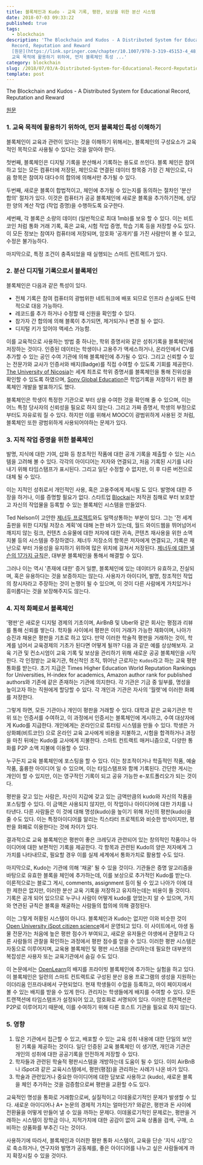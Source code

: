 ```yaml
---
title: 블록체인과 Kudo - 교육 기록, 평판, 보상을 위한 분산 시스템
date: 2018-07-03 09:33:22
published: true
tags:
  - blockchain
description: 'The Blockchain and Kudos - A Distributed System for Educational
  Record, Reputation and Reward
  [원문](https://link.springer.com/chapter/10.1007/978-3-319-45153-4_48)  ### 1.
  교육 목적에 활용하기 위하여, 먼저 블록체인 특성 ...'
category: blockchain
slug: /2018/07/03/A-Distributed-System-for-Educational-Record-Reputation-and-Reward/
template: post
---
```


The Blockchain and Kudos - A Distributed System for Educational Record, Reputation and Reward

[원문](https://link.springer.com/chapter/10.1007/978-3-319-45153-4_48)

### 1. 교육 목적에 활용하기 위하여, 먼저 블록체인 특성 이해하기

블록체인이 교육과 관련이 있다는 것을 이해하기 위해서는, 블록체인의 구성요소가 교육적인 목적으로 사용될 수 있다는 것을 알아야 한다.

첫번째, 블록체인은 디지털 기록을 분산해서 기록하는 용도로 쓰인다. 블록 체인은 참여하고 있는 모든 컴퓨터에 저장된, 체인으로 연결된 데이터 항목중 가장 긴 체인으로, 다음 항목은 참여자 대다수의 합의에 의해서만 추가될 수 있다.

두번째, 새로운 블록이 합법적이고, 체인에 추가될 수 있는지를 동의하는 절차인 '분산 합의' 절차가 있다. 이것은 컴퓨터가 공공 블록체인에 새로운 블록을 추가하기전에, 상당한 양의 계산 작업 (작업 증명)을 수행하도록 요구한다.

세번째, 각 블록은 소량의 데이터 (일반적으로 최대 1mb)를 보유 할 수 있다. 이는 비트코인 처럼 통화 거래 기록, 혹은 교육, 시험 작업 증명, 학습 기록 등을 저장할 수도 있다. 이 모든 정보는 참여자 컴퓨터에 저장되며, 암호화 '공개키'를 가진 사람만이 볼 수 있고, 수정은 불가능하다.

마지막으로, 특정 조건이 충족되었을 때 실행되는 스마트 컨트랙트가 있다.

### 2. 분산 디지털 기록으로서 블록체인

블록체인은 다음과 같은 특성이 있다.

- 전체 기록은 참여 컴퓨터의 광범위한 네트워크에 배포 되므로 인프라 손실에도 탄력적으로 대응 가능하다.
- 레코드를 추가 하거나 수정할 때 신원을 확인할 수 있다.
- 참가자 간 합의에 의해 블록이 추가되면, 제거되거나 변경 될 수 없다.
- 디지털 키가 있어야 액세스 가능함.

이를 교육적으로 사용하는 방법 중 하나는, 학위 증명서와 같은 성취기록을 블록체인에 저장하는 것이다. 인증된 데이터는 학생이나 고용주가 액세스하거나, 온라인에서 CV를 추가할 수 있는 공인 수여 기관에 의해 블록체인에 추가될 수 있다. 그리고 신뢰할 수 있는 전문가와 교사가 인증서와 배지(Badge)를 직접 수여할 수 있도록 기회를 제공한다. [The University of Nicosia](http://digitalcurrency.unic.ac.cy/free-introductory-mooc/academic-certificates-on-the-blockchain/)는 세계 최초로 학위 증명서를 블록체인을 통해 진위성을 확인할 수 있도록 하였으며, [Sony Global Education](http://www.sony.net/SonyInfo/News/Press/201602/16-0222E/index.html)은 학업기록을 저장하기 위한 블록체인 개발을 발표하기도 했다.

블록체인은 학생이 특정한 기관으로 부터 상을 수여한 것을 확인해 줄 수 있으며, 이는 어느 특정 당사자의 신뢰성을 필요로 하지 않는다. 그리고 가짜 증명서, 학생의 부정으로 부터도 자유로워 질 수 있다. 하지만 이를 위해서 MOOC이 광범위하게 사용된 것 처럼, 블록체인 또한 광범위하게 사용되어야하는 문제가 있다.

### 3. 지적 작업 증명을 위한 블록체인

발명, 지식에 대한 기여, 삽화 등 창조적인 작품에 대한 공개 기록을 제출할 수 있는 시스템을 고려해 볼 수 있다. 각각의 아이디어는 저자와 연결되고, 처음 기록된 시기를 나타내기 위해 타임스탬프가 표시된다. 그리고 일단 수정할 수 없지만, 이 후 다른 버전으로 대체 될 수 있다.

이는 지적인 성취로서 개인적인 사용, 혹은 고용주에게 제시될 도 있다. 발명에 대한 주장을 하거나, 이를 증명할 필요가 없다. 스타트업 [Blockai](https://binded.com/)는 저작권 침해로 부터 보호받고 자신의 작업물을 등록할 수 있는 블록체인 시스템을 만들었다.

Ted Nelson이 고안한 [제너두 프로젝트](https://en.wikipedia.org/wiki/Project_Xanadu)와도 일맥상통하는 부분이 있다. 그는 '전 세계 출판을 위한 디지털 저장소 계획'에 대해 논한 바가 있는데, 월드 와이드웹을 뛰어넘어서 깨지지 않는 링크, 컨텐츠 소유물에 대한 저자에 대한 귀속, 콘텐츠 재사용을 위한 소액 지불 등의 시스템을 주장하였다. 제너두 저장소의 항목은 저자에게 연결되고, 기록은 재난으로 부터 가용성을 유지하기 위하여 많은 위치에 걸쳐서 저장된다. [제너두에 대한 넬슨의 17가지 규칙](https://en.wikipedia.org/wiki/Project_Xanadu)은, 대부분 블록체인을 통해서 해결할 수 있다.

그러나 이는 역시 '존재에 대한' 증거 일뿐, 블록체인에 있는 데이터가 유효하고, 진실되며, 혹은 유용하다는 것을 보증하지는 않는다. 사용자가 아이디어, 발명, 창조적인 작업의 창시자라고 주장하는 것이 논쟁이 될 수 있으며, 이 것이 다른 사람에게 가치있거나 흥미롭다는 것을 보장해주지도 않는다.

### 4. 지적 화폐로서 블록체인

'평판'은 새로운 디지털 경제의 기초이며, AirBnB 및 Uber와 같은 회사는 평점과 리뷰를 통해 신뢰를 쌓는다. 학자들 사이에서 평판은 이미 거래가 가능한 재화이며, 나아가 승진과 채용은 평판을 기초로 하고 있다. 만약 이러한 학술적 평판을 거래하는 것이, 학계를 넘어서 교육경제의 기초가 된다면 어떻게 될까? 다음 과 같은 예를 상상해보자. 교육 기관 및 컨소시엄이 교육 기록 및 보상을 관리하기 위해 새로운 공공 블록체인을 시작한다. 각 인정받는 교육기관, 혁신적인 조직, 뛰어난 근로자는 `Kudos`라고 하는 교육 평판 통화를 받는다. 초기 지급은 Times Higher Education World Reputation Rankings for Universities, H-index for academics, Amazon author rank for published authors와 기존에 같은 존재하는 기관에 의지한다. 각 기관은 기금 중 일부를, 명성을 높이고자 하는 직원에게 할당할 수 있다. 각 개인과 기관은 자사의 '월렛'에 이러한 화폐를 저장한다.

그렇게 하면, 모든 기관이나 개인이 평판을 거래할 수 있다. 대학과 같은 교육기관은 학위 또는 인증서를 수여하고, 이 과정에서 인증서는 블록체인에 게시하고, 수여 대상자에게 Kudo를 지급한다. 개인에게는 온라인으로 튜터링 시스템을 만들 수 있다. 학생은 가상화폐(비트코인) 으로 온라인 교육 교사에게 비용을 지불하고, 시험을 합격하거나 과정을 마친 뒤에는 Kudo를 교사에게 지불한다. 스마트 컨트랙트 매커니즘으로, 다양한 통화를 P2P 소액 지불에 이용할 수 있다.

누구든지 교육 블록체인에 포스팅을 할 수 있다. 이는 창조적이거나 학출적인 작품, 예술 작품, 훌륭한 아이디어 일 수 있으며, 이는 타임스탬프와 함께 기록된다. 간단한 게시는 개인이 할 수 있지만, 이는 영구적인 기록이 되고 공유 가능한 e-포트폴리오가 되는 것이다.

평판을 갖고 있는 사람은, 자신이 지갑에 갖고 있는 금액만큼의 kudo와 자신의 작품을 포스팅할 수 있다. 이 금액은 사용되지 않지만, 이 작업이나 아이디어에 대한 가치를 나타낸다. 다른 사람들은 이 것에 대해 명성(kudo)을 높이기 위해 자신의 평판(kudo)을 줄 수도 있다. 이는 특정아이디어를 알리는 킥스타터 프로젝트와 비슷한 방식이지만, 평판을 화폐로 이용한다는 것에 차이가 있다.

결과적으로 교육 블록체인은 평판이 좋은 크레딧과 관련되어 있는 창의적인 작품이나 아이디어에 대한 보편적인 기록을 제공한다. 각 항목과 관련된 Kudo의 양은 저자에게 그 가치를 나타내므로, 필요할 경우 이를 실제 세계에서 통화가치로 활용할 수도 있다.

마지막으로, Kudo는 기관에 의해 '채굴' 될 수 있을 것이다. 기관들은 증명 알고리즘을 바탕으로 유효한 블록을 체인에 추가하는데, 이를 보상으로 추가적인 Kudo를 받는다. 이론적으로는 블로그 게시, comments, assignment 등이 될 수 있고 나아가 이에 대한 제한은 없지만, 이러한 분산 교육 기록을 저장하고 유지하는데는 비용이 들 것이다. 기록은 공개 되어 있으므로 누구나 사람이 어떻게 kudo를 얻었는지 알 수 있으며, 가치와 연관된 규칙은 블록을 채굴하는 사람들의 합의에 의해 결정된다.

이는 그렇게 허황된 시스템이 아니다. 블록체인과 Kudo는 없지만 이와 비슷한 것이 [Open University iSpot citizen science](http://www.open.ac.uk/science/main/citizen-science)에서 운영되고 있다. 이 사이트에서, 야생 동물 전문가는 처음에 높은 평판 점수가 부여되고, 새로운 유저들은 야생에서 관찰하고 다른 사람들의 관찰을 확인하는 과정에서 평판 점수를 얻을 수 있다. 이러한 평판 시스템은 자동으로 이루어지며, 교육용 블록체인 및 평판 시스템을 관리하는데 필요한 대부분의 복잡성은 사용자 또는 교육기관에서 숨길 수도 있다.

이 논문에서는 [OpenLearn](http://www.open.edu/openlearn/get-started/badges-come-openlearn#)의 배지를 프라이빗 블록체인에 추가하는 실험을 하고 있다. 이 블록체인은 일련의 스마트 컨트랙트로 구성된 분산 응용 프로그램의 생성을 지원하는 이더리움 인프라내에서 구현되었다. 현재 학생들이 수업을 등록하고, 마이 페이지에서 볼 수 있는 배지를 받을 수 있게 한다. 관리자는 학생들에게 배지를 수여할 수 있다. 모든 트랜잭션에 타임스탬프가 설정되어 있고, 암호화로 서명되어 있다. 이러한 트랜잭션은 P2P로 이루어지기 때문에, 이를 수여하기 위해 다른 호스트 기관을 필요로 하지 않는다.

### 5. 영향

1. 많은 기관에서 접근할 수 있고, 배포할 수 있는 교육 성취 내용에 대한 단일의 보안된 기록을 제공하는 것이다. 일단 인증된 교육 블록체인 이 생기면, 개인과 기관은 개인의 성취에 대한 공공기록을 안전하게 저장할 수 있다.
2. 학자들과 관련된 학술적 평판시스템을 개방하는데 도움이 될 수 있다. 이미 AirBnB나 iSpot과 같은 교육시스템에서, 평판(평점)을 관리하는 사례가 나온 바가 있다.
3. 학술과 관련있거나 중요한 아이디어에 대한 담보로 사용하고 (kudo), 새로운 블록을 체인 추가하는 것을 검증함으로써 평판을 교환할 수도 있다.

교육적인 명성을 통화로 거래함으로써, 실질적이고 이데올로기적인 문제가 발생할 수 있다. 새로운 아이디어나 A+ 논문의 경제적 가치는 얼마인가? 와같은, 평판과 돈 사이에 전환율을 어떻게 만들어 낼 수 있을 까하는 문제다. 이데올로기적인 문제로는, 평판을 거래하는 시스템이 장학금 이나, 지적가치에 대한 공감이 없이 교육 상품을 검색, 구매, 소비하는 상품화를 부추긴 다는 것이다.

사용하기에 따라서, 블록체인과 이러한 평판 통화 시스템이, 교육을 단순 '지식 시장'으로 축소하거나, 연구자와 발명가 공동체를, 좋은 아이디어를 나누고 싶은 사람들에게 까지 확장시킬 수 있을 것이다.
